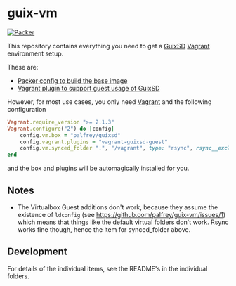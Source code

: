 guix-vm
=======
[![Packer](https://github.com/palfrey/guix-vm/actions/workflows/ci.yml/badge.svg?branch=main)](https://github.com/palfrey/guix-vm/actions/workflows/ci.yml)

This repository contains everything you need to get a [GuixSD](https://guix.gnu.org/) [Vagrant](https://www.vagrantup.com/) environment setup.

These are:
* [Packer config to build the base image](packer)
* [Vagrant plugin to support guest usage of GuixSD](vagrant-guixsd-guest)

However, for most use cases, you only need [Vagrant](https://www.vagrantup.com/) and the following configuration

```Ruby
Vagrant.require_version ">= 2.1.3"
Vagrant.configure("2") do |config|
    config.vm.box = "palfrey/guixsd"
    config.vagrant.plugins = "vagrant-guixsd-guest"
    config.vm.synced_folder ".", "/vagrant", type: "rsync", rsync__exclude: ".git/", rsync__chown: false
end
```

and the box and plugins will be automagically installed for you.

Notes
-----
* The Virtualbox Guest additions don't work, because they assume the existence of `ldconfig` (see https://github.com/palfrey/guix-vm/issues/1) which means that things like the default virtual folders don't work. Rsync works fine though, hence the item for synced_folder above.

Development
-----------
For details of the individual items, see the README's in the individual folders.